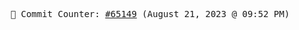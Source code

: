 <p align="center">
    <samp>
        📮 Commit Counter: <a href="https://github.com/Javascript-void0/Javascript-void0/commits/main">#65149</a> (August 21, 2023 @ 09:52 PM)
    </samp>
</p>